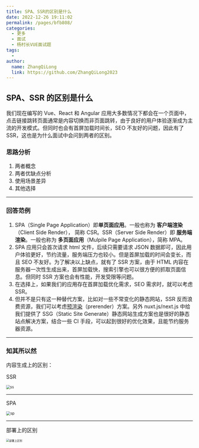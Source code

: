 ```yaml
---
title: SPA、SSR的区别是什么
date: 2022-12-26 19:11:02
permalink: /pages/bfb808/
categories:
  - 更多
  - 面试
  - 杨村长VUE面试题
tags:
  -
author:
  name: ZhangQiLong
  link: https://github.com/ZhangQiLong2023
---
```


## SPA、SSR 的区别是什么

我们现在编写的 Vue、React 和 Angular 应用大多数情况下都会在一个页面中，点击链接跳转页面通常是内容切换而非页面跳转，由于良好的用户体验逐渐成为主流的开发模式。但同时也会有首屏加载时间长，SEO 不友好的问题，因此有了 SSR，这也是为什么面试中会问到两者的区别。

### 思路分析

1. 两者概念
2. 两者优缺点分析
3. 使用场景差异
4. 其他选择

---

### 回答范例

1. SPA（Single Page Application）即**单页面应用**。一般也称为 **客户端渲染**（Client Side Render）， 简称 CSR。SSR（Server Side Render）即 **服务端渲染**。一般也称为 **多页面应用**（Mulpile Page Application），简称 MPA。
2. SPA 应用只会首次请求 html 文件，后续只需要请求 JSON 数据即可，因此用户体验更好，节约流量，服务端压力也较小。但是首屏加载的时间会变长，而且 SEO 不友好。为了解决以上缺点，就有了 SSR 方案，由于 HTML 内容在服务器一次性生成出来，首屏加载快，搜索引擎也可以很方便的抓取页面信息。但同时 SSR 方案也会有性能，开发受限等问题。
3. 在选择上，如果我们的应用存在首屏加载优化需求，SEO 需求时，就可以考虑 SSR。
4. 但并不是只有这一种替代方案，比如对一些不常变化的静态网站，SSR 反而浪费资源，我们可以考虑[预渲染](https://github.com/chrisvfritz/prerender-spa-plugin)（prerender）方案。另外 nuxt.js/next.js 中给我们提供了 SSG（Static Site Generate）静态网站生成方案也是很好的静态站点解决方案，结合一些 CI 手段，可以起到很好的优化效果，且能节约服务器资源。

---

### 知其所以然

内容生成上的区别：

SSR

<img src="https://tva1.sinaimg.cn/large/e6c9d24ely1h2zuhmypucj20oi0hojs2.jpg" alt="ss" style="zoom:67%;" />

---

SPA

<img src="https://tva1.sinaimg.cn/large/e6c9d24ely1h2zuhz4lw0j20p80ia753.jpg" alt="sp" style="zoom:70%;" />

---

部署上的区别

<img src="https://tva1.sinaimg.cn/large/e6c9d24ely1h2zuew7v1mj21ho0u0jui.jpg" alt="部署上区别" style="zoom:50%;" />
